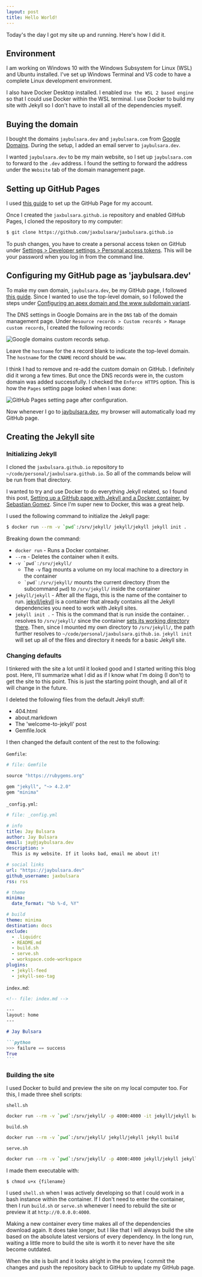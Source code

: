 ```yaml
---
layout: post
title: Hello World!
---
```


Today's the day I got my site up and running. Here's how I did it.

## Environment

I am working on Windows 10 with the Windows Subsystem for Linux (WSL) and Ubuntu installed. I've set up Windows Terminal and VS code to have a complete Linux development environment.

I also have Docker Desktop installed. I enabled `Use the WSL 2 based engine` so that I could use Docker within the WSL terminal. I use Docker to build my site with Jekyll so I don't have to install all of the dependencies myself.

## Buying the domain

I bought the domains `jaybulsara.dev` and `jaybulsara.com` from [Google Domains](https://domains.google.com). During the setup, I added an email server to `jaybulsara.dev`.

I wanted `jaybulsara.dev` to be my main website, so I set up `jaybulsara.com` to forward to the `.dev` address. I found the setting to forward the address under the `Website` tab of the domain management page.

## Setting up GitHub Pages

I used [this guide](https://docs.github.com/en/pages/getting-started-with-github-pages/creating-a-github-pages-site) to set up the GitHub Page for my account.

Once I created the `jaxbulsara.github.io` repository and enabled GitHub Pages, I cloned the repository to my computer:

```bash
$ git clone https://github.com/jaxbulsara/jaxbulsara.github.io
```

To push changes, you have to create a personal access token on GitHub under [Settings > Developer settings > Personal access tokens](https://github.com/settings/tokens). This will be your password when you log in from the command line.

## Configuring my GitHub page as 'jaybulsara.dev'

To make my own domain, `jaybulsara.dev`, be my GitHub page, I followed [this guide](https://docs.github.com/en/pages/configuring-a-custom-domain-for-your-github-pages-site/managing-a-custom-domain-for-your-github-pages-site). Since I wanted to use the top-level domain, so I followed the steps under [Configuring an apex domain and the www subdomain variant](https://docs.github.com/en/pages/configuring-a-custom-domain-for-your-github-pages-site/managing-a-custom-domain-for-your-github-pages-site#configuring-an-apex-domain-and-the-www-subdomain-variant).

The DNS settings in Google Domains are in the `DNS` tab of the domain management page. Under `Resource records > Custom records > Manage custom records`, I created the following records:

![Google domains custom records setup.](/assets/images/2021-06-25-google-domains-dns-records-setup-for-github-pages.png)

Leave the `hostname` for the `A` record blank to indicate the top-level domain. The `hostname` for the `CNAME` record should be `www`.

I think I had to remove and re-add the custom domain on GitHub. I definitely did it wrong a few times. But once the DNS records were in, the custom domain was added successfully. I checked the `Enforce HTTPS` option. This is how the `Pages` setting page looked when I was done:

![GitHub Pages setting page after configuration.](/assets/images/2021-06-25-github-pages-custom-domain-setup-final.png)

Now whenever I go to [jaybulsara.dev](https://jaybulsara.dev), my browser will automatically load my GitHub page.

## Creating the Jekyll site

### Initializing Jekyll

I cloned the `jaxbulsara.github.io` repository to `~/code/personal/jaxbulsara.github.io`. So all of the commands below will be run from that directory.

I wanted to try and use Docker to do everything Jekyll related, so I found this post, [Setting up a GitHub page with Jekyll and a Docker container](https://medium.com/@sebagomez/setting-up-a-github-page-with-jekyll-and-a-docker-container-c712e448649b), by [Sebastian Gomez](https://medium.com/@sebagomez). Since I'm super new to Docker, this was a great help.

I used the following command to initialize the Jekyll page:

```bash
$ docker run --rm -v `pwd`:/srv/jekyll/ jekyll/jekyll jekyll init .
```

Breaking down the command:

- `docker run` - Runs a Docker container.
- `--rm` - Deletes the container when it exits.
- `` -v `pwd`:/srv/jekyll/  ``
  - The `-v` flag mounts a volume on my local machine to a directory in the container
  - `` `pwd`:/srv/jekyll/ `` mounts the current directory (from the subcommand `pwd`) to `/srv/jekyll/` inside the container
- `jekyll/jekyll` - After all the flags, this is the name of the container to run. [jekyll/jekyll](https://hub.docker.com/r/jekyll/jekyll/) is a container that already contains all the Jekyll dependencies you need to work with Jekyll sites.
- `jekyll init .` - This is the command that is run inside the container. `.` resolves to `/srv/jekyll/` since the container [sets its working directory there](https://github.com/envygeeks/jekyll-docker/blob/575057ab5f14055e161b871e75f8295afd571aa9/repos/jekyll/Dockerfile#L191). Then, since I mounted my own directory to `/srv/jekyll/`, the path further resolves to `~/code/personal/jaxbulsara.github.io`. `jekyll init` will set up all of the files and directory it needs for a basic Jekyll site.

### Changing defaults

I tinkered with the site a lot until it looked good and I started writing this blog post. Here, I'll summarize what I did as if I know what I'm doing (I don't) to get the site to this point. This is just the starting point though, and all of it will change in the future.

I deleted the following files from the default Jekyll stuff:

- 404.html
- about.markdown
- The 'welcome-to-jekyll' post
- Gemfile.lock

I then changed the default content of the rest to the following:

`Gemfile`:

```ruby
# file: Gemfile

source "https://rubygems.org"

gem "jekyll", "~> 4.2.0"
gem "minima"
```

`_config.yml`:

```yml
# file: _config.yml

# info
title: Jay Bulsara
author: Jay Bulsara
email: jay@jaybulsara.dev
description: >
  This is my website. If it looks bad, email me about it!

# social links
url: "https://jaybulsara.dev"
github_username: jaxbulsara
rss: rss

# theme
minima:
  date_format: "%b %-d, %Y"

# build
theme: minima
destination: docs
exclude:
  - .liquidrc
  - README.md
  - build.sh
  - serve.sh
  - workspace.code-workspace
plugins:
  - jekyll-feed
  - jekyll-seo-tag
```

`index.md`:

````markdown
<!-- file: index.md -->

---
layout: home
---

# Jay Bulsara

```python
>>> failure == success
True
```
````

### Building the site

I used Docker to build and preview the site on my local computer too. For this, I made three shell scripts:

`shell.sh`
```bash
docker run --rm -v `pwd`:/srv/jekyll/ -p 4000:4000 -it jekyll/jekyll bash
```

`build.sh`
```bash
docker run --rm -v `pwd`:/srv/jekyll/ jekyll/jekyll jekyll build
```

`serve.sh`
```bash
docker run --rm -v `pwd`:/srv/jekyll/ -p 4000:4000 jekyll/jekyll jekyll serve
```

I made them executable with:

```bash
$ chmod u+x {filename}
```

I used `shell.sh` when I was actively developing so that I could work in a bash instance within the container. If I don't need to enter the container, then I run `build.sh` or `serve.sh` whenever I need to rebuild the site or preview it at `http://0.0.0.0:4000`.

Making a new container every time makes all of the dependencies download again. It does take longer, but I like that I will always build the site based on the absolute latest versions of every dependency. In the long run, waiting a little more to build the site is worth it to never have the site become outdated.

When the site is built and it looks alright in the preview, I commit the changes and push the repository back to GitHub to update my GitHub page.